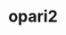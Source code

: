 ---
title: "opari2"
layout: cache
category: package
meta: {"versions": ["2.0.5"], "compilers": ["gcc@7.3.1"]}
spec_files: 
 - spec-0.json
spec_names:
 - 'opari2@2.0.5%gcc@7.3.1 arch=linux-amzn2-x86_64'
---